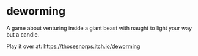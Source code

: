# deworming
A game about venturing inside a giant beast with naught to light your way but a candle.

Play it over at: https://thosesnorps.itch.io/deworming
